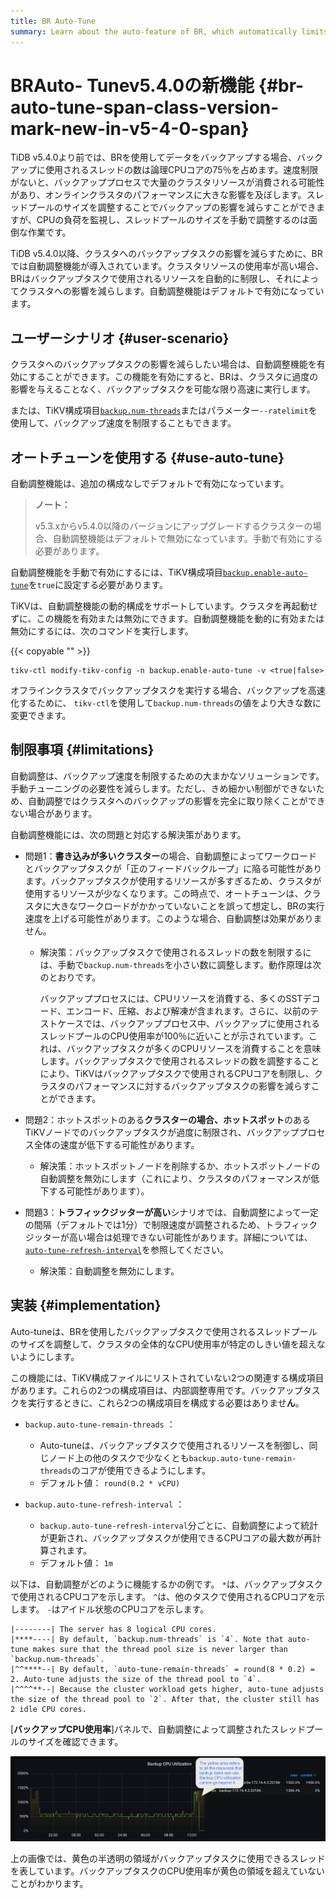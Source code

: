 ```yaml
---
title: BR Auto-Tune
summary: Learn about the auto-feature of BR, which automatically limits the resources used by backups to reduce the impact on the cluster in case of high cluster resource usage.
---
```


# BRAuto- <span class="version-mark">Tunev5.4.0の新機能</span> {#br-auto-tune-span-class-version-mark-new-in-v5-4-0-span}

TiDB v5.4.0より前では、BRを使用してデータをバックアップする場合、バックアップに使用されるスレッドの数は論理CPUコアの75％を占めます。速度制限がないと、バックアッププロセスで大量のクラスタリソースが消費される可能性があり、オンラインクラスタのパフォーマンスに大きな影響を及ぼします。スレッドプールのサイズを調整することでバックアップの影響を減らすことができますが、CPUの負荷を監視し、スレッドプールのサイズを手動で調整するのは面倒な作業です。

TiDB v5.4.0以降、クラスタへのバックアップタスクの影響を減らすために、BRでは自動調整機能が導入されています。クラスタリソースの使用率が高い場合、BRはバックアップタスクで使用されるリソースを自動的に制限し、それによってクラスタへの影響を減らします。自動調整機能はデフォルトで有効になっています。

## ユーザーシナリオ {#user-scenario}

クラスタへのバックアップタスクの影響を減らしたい場合は、自動調整機能を有効にすることができます。この機能を有効にすると、BRは、クラスタに過度の影響を与えることなく、バックアップタスクを可能な限り高速に実行します。

または、TiKV構成項目[`backup.num-threads`](/tikv-configuration-file.md#num-threads-1)またはパラメーター`--ratelimit`を使用して、バックアップ速度を制限することもできます。

## オートチューンを使用する {#use-auto-tune}

自動調整機能は、追加の構成なしでデフォルトで有効になっています。

> **ノート：**
>
> v5.3.xからv5.4.0以降のバージョンにアップグレードするクラスターの場合、自動調整機能はデフォルトで無効になっています。手動で有効にする必要があります。

自動調整機能を手動で有効にするには、TiKV構成項目[`backup.enable-auto-tune`](/tikv-configuration-file.md#enable-auto-tune-new-in-v540)を`true`に設定する必要があります。

TiKVは、自動調整機能の動的構成をサポートしています。クラスタを再起動せずに、この機能を有効または無効にできます。自動調整機能を動的に有効または無効にするには、次のコマンドを実行します。

{{< copyable "" >}}

```shell
tikv-ctl modify-tikv-config -n backup.enable-auto-tune -v <true|false>
```

オフラインクラスタでバックアップタスクを実行する場合、バックアップを高速化するために、 `tikv-ctl`を使用して`backup.num-threads`の値をより大きな数に変更できます。

## 制限事項 {#limitations}

自動調整は、バックアップ速度を制限するための大まかなソリューションです。手動チューニングの必要性を減らします。ただし、きめ細かい制御ができないため、自動調整ではクラスタへのバックアップの影響を完全に取り除くことができない場合があります。

自動調整機能には、次の問題と対応する解決策があります。

-   問題1：**書き込みが多いクラスター**の場合、自動調整によってワークロードとバックアップタスクが「正のフィードバックループ」に陥る可能性があります。バックアップタスクが使用するリソースが多すぎるため、クラスタが使用するリソースが少なくなります。この時点で、オートチューンは、クラスタに大きなワークロードがかかっていないことを誤って想定し、BRの実行速度を上げる可能性があります。このような場合、自動調整は効果がありません。

    -   解決策：バックアップタスクで使用されるスレッドの数を制限するには、手動で`backup.num-threads`を小さい数に調整します。動作原理は次のとおりです。

        バックアッププロセスには、CPUリソースを消費する、多くのSSTデコード、エンコード、圧縮、および解凍が含まれます。さらに、以前のテストケースでは、バックアッププロセス中、バックアップに使用されるスレッドプールのCPU使用率が100％に近いことが示されています。これは、バックアップタスクが多くのCPUリソースを消費することを意味します。バックアップタスクで使用されるスレッドの数を調整することにより、TiKVはバックアップタスクで使用されるCPUコアを制限し、クラスタのパフォーマンスに対するバックアップタスクの影響を減らすことができます。

-   問題2：ホットスポットのある**クラスターの場合、ホットスポット**のあるTiKVノードでのバックアップタスクが過度に制限され、バックアッププロセス全体の速度が低下する可能性があります。

    -   解決策：ホットスポットノードを削除するか、ホットスポットノードの自動調整を無効にします（これにより、クラスタのパフォーマンスが低下する可能性があります）。

-   問題3：**トラフィックジッターが高い**シナリオでは、自動調整によって一定の間隔（デフォルトでは1分）で制限速度が調整されるため、トラフィックジッターが高い場合は処理できない可能性があります。詳細については、 [`auto-tune-refresh-interval`](#implementation)を参照してください。

    -   解決策：自動調整を無効にします。

## 実装 {#implementation}

Auto-tuneは、BRを使用したバックアップタスクで使用されるスレッドプールのサイズを調整して、クラスタの全体的なCPU使用率が特定のしきい値を超えないようにします。

この機能には、TiKV構成ファイルにリストされていない2つの関連する構成項目があります。これらの2つの構成項目は、内部調整専用です。バックアップタスクを実行するときに、これら2つの構成項目を構成する必要はありませ**ん**。

-   `backup.auto-tune-remain-threads` ：

    -   Auto-tuneは、バックアップタスクで使用されるリソースを制御し、同じノード上の他のタスクで少なくとも`backup.auto-tune-remain-threads`のコアが使用できるようにします。
    -   デフォルト値： `round(0.2 * vCPU)`

-   `backup.auto-tune-refresh-interval` ：

    -   `backup.auto-tune-refresh-interval`分ごとに、自動調整によって統計が更新され、バックアップタスクが使用できるCPUコアの最大数が再計算されます。
    -   デフォルト値： `1m`

以下は、自動調整がどのように機能するかの例です。 `*`は、バックアップタスクで使用されるCPUコアを示します。 `^`は、他のタスクで使用されるCPUコアを示します。 `-`はアイドル状態のCPUコアを示します。

```
|--------| The server has 8 logical CPU cores.
|****----| By default, `backup.num-threads` is `4`. Note that auto-tune makes sure that the thread pool size is never larger than `backup.num-threads`.
|^^****--| By default, `auto-tune-remain-threads` = round(8 * 0.2) = 2. Auto-tune adjusts the size of the thread pool to `4`.
|^^^^**--| Because the cluster workload gets higher, auto-tune adjusts the size of the thread pool to `2`. After that, the cluster still has 2 idle CPU cores.
```

[**バックアップCPU使用率**]パネルで、自動調整によって調整されたスレッドプールのサイズを確認できます。

![Grafana dashboard example of backup auto-tune metrics](/media/br/br-auto-throttle.png)

上の画像では、黄色の半透明の領域がバックアップタスクに使用できるスレッドを表しています。バックアップタスクのCPU使用率が黄色の領域を超えていないことがわかります。
